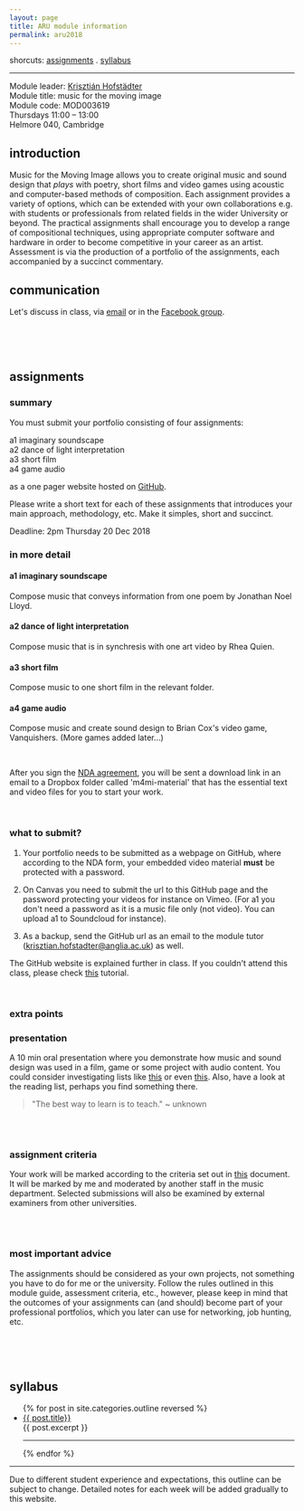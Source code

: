 ```yaml
---
layout: page
title: ARU module information
permalink: aru2018
---
```

<!--
finalise assignment material folder;
write briefs to assignments;
print NDA forums
create GitHub template;
students choose deadlines?;
finish first blog
-->


shorcuts: [assignments](#assignments) . [syllabus](#syllabus)   

---

Module leader: [Krisztián Hofstädter](https://khofstadter.info)  
Module title: music for the moving image   
Module code: MOD003619   
Thursdays 11:00 – 13:00    
Helmore 040, Cambridge
<br>
## introduction
Music for the Moving Image allows you to create original music and sound design that _plays_ with poetry, short films and video games using acoustic and computer-based methods of composition. Each assignment provides a variety of options, which can be extended with your own collaborations e.g. with students or professionals from related fields in the wider University or beyond. The practical assignments shall encourage you to develop a range of compositional techniques, using appropriate computer software and hardware in order to become competitive in your career as an artist. Assessment is via the production of a portfolio of the assignments, each accompanied by a succinct commentary.
<br>
## communication
Let's discuss in class, via [email](https://raw.githubusercontent.com/krisztian-hofstadter-tedor/m4mi/gh-pages/assets/img/email.jpg) or in the [Facebook group](https://www.facebook.com/groups/1091343414312213).

<br><br><br>

<a name="assignments"></a>
## assignments
### summary
You must submit your portfolio consisting of four assignments:

a1 imaginary soundscape  
a2 dance of light interpretation   
a3 short film   
a4 game audio   

as a one pager website hosted on [GitHub](https://github.com/).

Please write a short text for each of these assignments that introduces your main approach, methodology, etc. Make it simples, short and succinct.

Deadline: 2pm Thursday 20 Dec 2018
<br>

### in more detail

#### a1 imaginary soundscape
Compose music that conveys information from one poem by Jonathan Noel Lloyd.

#### a2 dance of light interpretation
Compose music that is in synchresis with one art video by Rhea Quien.

#### a3 short film
Compose music to one short film in the relevant folder.

#### a4 game audio
Compose music and create sound design to Brian Cox's video game, Vanquishers. (More games added later...)

<br>

After you sign the [NDA agreement](https://www.dropbox.com/sh/xcwhkrk4m9yk1kw/AAB_3A99Mw58pGfbUpDMkJAca?dl=0), you will be sent a download link in an email to a Dropbox folder called 'm4mi-material' that has the essential text and video files for you to start your work.

<br>


### what to submit?

1) Your portfolio needs to be submitted as a webpage on GitHub, where according to the NDA form, your embedded video material **must** be protected with a password.

2) On Canvas you need to submit the url to this GitHub page and the password protecting your videos for instance on Vimeo. (For a1 you don't need a password as it is a music file only (not video). You can upload a1 to Soundcloud for instance).

3) As a backup, send the GitHub url as an email to the module tutor (krisztian.hofstadter@anglia.ac.uk) as well.

The GitHub website is explained further in class. If you couldn't attend this class, please check [this](https://www.youtube.com/watch?v=WAA0pvgOpXY) tutorial.

<br>

### extra points

### presentation
A 10 min oral presentation where you demonstrate how music and sound design was used in a film, game or some project with audio content. You could consider investigating lists like [this](http://www.nme.com/photos/61-of-the-greatest-film-soundtracks-ever/207108#/photo/15) or even [this](https://www.google.co.uk/search?q=best+film+music&oq=best+film+music+&aqs=chrome..69i57j69i65.3621j0j7&sourceid=chrome&ie=UTF-8). Also, have a look at the reading list, perhaps you find something there.

> "The best way to learn is to teach." ~ unknown

<br><br>

### assignment criteria
Your work will be marked according to the criteria set out in [this](https://github.com/krisztian-hofstadter-tedor/m4mi/blob/gh-pages/assets/txt/marking_criteria.pdf) document. It will be marked by me and moderated by another staff in the music department. Selected submissions will also be examined by external examiners from other universities.

<br><br>

### most important advice
The assignments should be considered as your own projects, not something you have to do for me or the university. Follow the rules outlined in this module guide, assessment criteria, etc., however, please keep in mind that the outcomes of your assignments can (and should) become part of your professional portfolios, which you later can use for networking, job hunting, etc.

<br><br><br>

<a name="syllabus"></a>
## syllabus

<ul class="myposts">
{% for post in site.categories.outline reversed %}
    <li><a href="{{ post.url }}">{{ post.title}}</a>
    </li>
      {{ post.excerpt }}
      <hr>
{% endfor %}
</ul>

---

Due to different student experience and expectations, this outline can be subject to change. Detailed notes for each week will be added gradually to this website.
